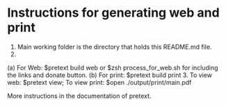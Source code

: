 # Instructions for generating web and print
1. Main working folder is the directory that holds this README.md file.
2. 
(a) For Web: 
$pretext build web or $zsh process_for_web.sh for including the links and donate button.
(b) For print: $pretext build print
3. To view web: 
$pretext view; To view print: $open ./output/print/main.pdf

More instructions in the documentation of pretext.